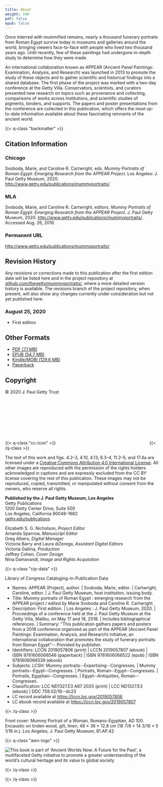 ```yaml
---
title: About
weight: 340
pdf: false
epub: false
---
```


Once interred with mummified remains, nearly a thousand funerary portraits from Roman Egypt survive today in museums and galleries around the world, bringing viewers face-to-face with people who lived two thousand years ago. Until recently, few of these paintings had undergone in-depth study to determine how they were made.

An international collaboration known as APPEAR (Ancient Panel Paintings: Examination, Analysis, and Research) was launched in 2013 to promote the study of these objects and to gather scientific and historical findings into a shared database. The first phase of the project was marked with a two-day conference at the Getty Villa. Conservators, scientists, and curators presented new research on topics such as provenance and collecting, comparisons of works across institutions, and scientific studies of pigments, binders, and supports. The papers and poster presentations from the conference are collected in this publication, which offers the most up-to-date information available about these fascinating remnants of the ancient world.

{{< q-class "backmatter" >}}

## Citation Information

### Chicago

Svoboda, Marie, and Caroline R. Cartwright, eds. *Mummy Portraits of Roman Egypt: Emerging Research from the APPEAR Project*. Los Angeles: J. Paul Getty Museum, 2020. http://www.getty.edu/publications/mummyportraits/.

### MLA

Svoboda, Marie, and Caroline R. Cartwright, editors. *Mummy Portraits of Roman Egypt: Emerging Research from the APPEAR Project*. J. Paul Getty Museum, 2020. http://www.getty.edu/publications/mummyportraits/. Accessed <span class="cite-current-date">Aug. 26, 2019</span>.

### Permanent URL

http://www.getty.edu/publications/mummyportraits/

## Revision History

Any revisions or corrections made to this publication after the first edition date will be listed here and in the project repository at [github.com/thegetty/mummyportraits/](https://github.com/thegetty/mummyportraits/), where a more detailed version history is available. The revisions branch of the project repository, when present, will also show any changes currently under consideration but not yet published here.

### August 25, 2020

  - First edition

## Other Formats

  - [PDF (7.1 MB)](/downloads/SvobodaCartwright_MummyPortraits.pdf)
  - [EPUB (54.7 MB)](/downloads/SvobodaCartwright_MummyPortraits.epub)
  - [Kindle/MOBI (129.6 MB)](/downloads/SvobodaCartwright_MummyPortraits.mobi)
  - [Paperback](https://shop.getty.edu/products/mummy-portraits-of-roman-egypt-emerging-research-from-the-appear-project-978-1606066546)

## Copyright

© 2020 J. Paul Getty Trust

{{< q-class "cc-icon" >}}
<svg class="quire-copyright__icon">
<switch>
  <use xlink:href="#cc"></use>
</switch>
<switch>
  <use xlink:href="#cc-by"></use>
  <foreignObject width="135" height="30">
      <img src="../img/icons/cc-by.png" alt="CC-BY" />
  </foreignObject>
</switch>
</svg>
{{< /q-class >}}


The text of this work and figs. 4.2–3, 4.10, 4.13, 8.3–4, 11.2–5, and 17.4a are licensed under a [Creative Commons Attribution 4.0 International License](https://creativecommons.org/licenses/by/4.0/). All other images are reproduced with the permission of the rights holders acknowledged in captions and are expressly excluded from the CC BY license covering the rest of this publication. These images may not be reproduced, copied, transmitted, or manipulated without consent from the owners, who reserve all rights.

**Published by the J. Paul Getty Museum, Los Angeles**<br />
Getty Publications<br />
1200 Getty Center Drive, Suite 500<br />
Los Angeles, California 90049-1682<br />
[getty.edu/publications](http://www.getty.edu/publications/)<br />

Elizabeth S. G. Nicholson, *Project Editor*<br />
Amanda Sparrow, *Manuscript Editor*<br />
Greg Albers, *Digital Manager*<br />
Victoria Barry and Laura diZerega, *Assistant Digital Editors*<br />
Victoria Gallina, *Production*<br />
Jeffrey Cohen, *Cover Design*<br />
Nina Damavandi, *Image and Rights Acquisition*<br />


{{< q-class "cip-data" >}}

Library of Congress Cataloging-in-Publication Data

- Names: APPEAR (Project), author. | Svoboda, Marie, editor. | Cartwright,
   Caroline, editor. | J. Paul Getty Museum, host institution, issuing
   body.  
- Title: Mummy portraits of Roman Egypt : emerging research from the APPEAR
   project / edited by Marie Svoboda and Caroline R. Cartwright.  
- Description: First edition. | Los Angeles : J. Paul Getty Museum, 2020. |
   Proceedings of a conference held at the J. Paul Getty Museum at the
   Getty Villa, Malibu, on May 17 and 18, 2018. | Includes bibliographical
   references. | Summary: "This publication gathers papers and posters from
   a 2018 conference organized as part of the APPEAR (Ancient Panel
   Paintings: Examination, Analysis, and Research) initiative, an
   international collaboration that promotes the study of funerary
   portraits from Roman Egypt"-- Provided by publisher.  
- Identifiers: LCCN 2019057806 (print) | LCCN 2019057807 (ebook) | ISBN
   9781606066546 (paperback) | ISBN 9781606066522 (epub) | ISBN
   9781606066539 (ebook)  
- Subjects: LCSH: Mummy portraits--Expertising--Congresses. | Mummy
   portraits--Egypt--Congresses. | Portraits, Roman--Egypt--Congresses. |
   Portraits, Egyptian--Congresses. | Egypt--Antiquities,
   Roman--Congresses.
- Classification: LCC ND1327.E3 A67 2020  (print) | LCC ND1327.E3  (ebook) |
   DDC 759.02/16--dc23
- LC record available at https://lccn.loc.gov/2019057806
- LC ebook record available at https://lccn.loc.gov/2019057807

{{< /q-class >}}

Front cover: Mummy Portrait of a Woman, Romano-Egyptian, AD 100. Encaustic on linden wood, gilt, linen, 48 × 36 × 12.8 cm (18 7/8 × 14 3/16 × 5 1/16 in.). Los Angeles, J. Paul Getty Museum, 81.AP.42

{{< q-class "awn-logo" >}}

![This book is part of 'Ancient Worlds Now: A Future for the Past', a multifaceted Getty initiative to promote a greater understanding of the world’s cultural heritage and its value to global society](/img/awn-logo-and-line.png)

{{< /q-class >}}

{{< /q-class >}}
